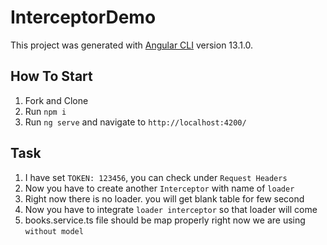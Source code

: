 # InterceptorDemo

This project was generated with [Angular CLI](https://github.com/angular/angular-cli) version 13.1.0.

## How To Start

1) Fork and Clone
2) Run `npm i`
3) Run `ng serve` and navigate to `http://localhost:4200/`

## Task

1) I have set `TOKEN: 123456`, you can check under `Request Headers`
2) Now you have to create another `Interceptor` with name of `loader`
3) Right now there is no loader. you will get blank table for few second
4) Now you have to integrate `loader interceptor` so that loader will come 
5) books.service.ts file should be map properly right now we are using `without model`
